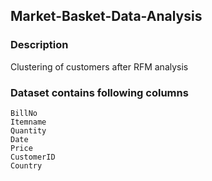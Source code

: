 ## Market-Basket-Data-Analysis
### Description
 Clustering of customers after RFM analysis
  
### Dataset contains following columns
    BillNo
    Itemname
    Quantity
    Date
    Price
    CustomerID
    Country
